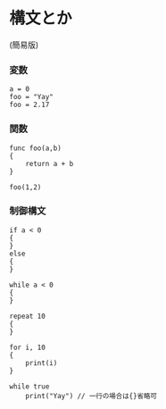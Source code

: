 # 構文とか
(簡易版)

### 変数
```
a = 0
foo = "Yay"
foo = 2.17
```

### 関数
```
func foo(a,b)
{
    return a + b
}

foo(1,2)
```

### 制御構文
```
if a < 0
{
}
else
{
}

while a < 0
{
}

repeat 10
{
}

for i, 10
{
    print(i)
}

while true
    print("Yay") // 一行の場合は{}省略可

```